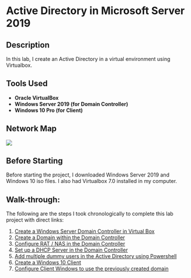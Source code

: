 <h1>Active Directory in Microsoft Server 2019</h1>

<h2>Description</h2>
In this lab, I create an Active Directory in a virtual environment using Virtualbox. 
<br />


<h2>Tools Used</h2>

- <b>Oracle VirtualBox</b> 
- <b>Windows Server 2019 (for Domain Controller)</b>
- <b>Windows 10 Pro (for Client)</b>

<h2>Network Map</h2>
<img src="https://i.imgur.com/rKLa7Li.png" />

<h2>Before Starting</h2>
Before starting the project, I downloaded Windows Server 2019 and Windows 10 iso files. I also had Virtualbox 7.0 installed in my computer.  

<h2>Walk-through:</h2>
<p>The following are the steps I took chronologically to complete this lab project with direct links:
<ol>
 <li><a href="https://github.com/cybersuhan/activedirectory/blob/main/domaincontroller.md">Create a Windows Server Domain Controller in Virtual Box </a></li>
 <li><a href="https://github.com/cybersuhan/activedirectory/blob/main/creatingDomain.md">Create a Domain within the Domain Controller</a></li>
 <li><a href="https://github.com/cybersuhan/activedirectory/blob/main/RAS_NAT_installation.md">Configure RAT / NAS in the Domain Controller</a></li>
 <li><a href="https://github.com/cybersuhan/activedirectory/blob/main/DHCP_setup.md">Set up a DHCP Server in the Domain Controller</a></li>
 <li><a href="https://github.com/cybersuhan/activedirectory/blob/main/AddUsers.md">Add multiple dummy users in the Active Directory using Powershell</a></li>
 <li><a href="#">Create a Windows 10 Client</a></li>
 <li><a href="#">Configure Client Windows to use the previously created domain</a></li>

</ol>
</p>














<!--
 ```diff
- text in red
+ text in green
! text in orange
# text in gray
@@ text in purple (and bold)@@
```
--!>
